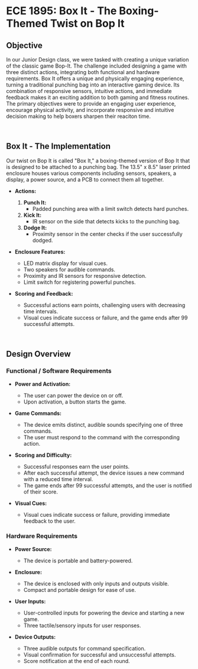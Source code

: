 # ECE 1895: Box It - The Boxing-Themed Twist on Bop It

## Objective

In our Junior Design class, we were tasked with creating a unique variation of the classic game Bop-It. The challenge included designing a game with three distinct actions, integrating both functional and hardware requirements. Box It offers a unique and physically engaging experience, turning a traditional punching bag into an interactive gaming device. Its combination of responsive sensors, intuitive actions, and immediate feedback makes it an exciting addition to both gaming and fitness routines. The primary objectives were to provide an engaging user experience, encourage physical activity, and incorporate responsive and intuitive decision making to help boxers sharpen their reaciton time.

<br>

## Box It - The Implementation

Our twist on Bop It is called "Box It," a boxing-themed version of Bop It that is designed to be attached to a punching bag. The 13.5" x 8.5" laser printed enclosure houses various components including sensors, speakers, a display, a power source, and a PCB to connect them all together.

- **Actions:**
  1. **Punch It:**
     - Padded punching area with a limit switch detects hard punches.
  2. **Kick It:**
     - IR sensor on the side that detects kicks to the punching bag.
  3. **Dodge It:**
     - Proximity sensor in the center checks if the user successfully dodged.

- **Enclosure Features:**
  - LED matrix display for visual cues.
  - Two speakers for audible commands.
  - Proximity and IR sensors for responsive detection.
  - Limit switch for registering powerful punches.

- **Scoring and Feedback:**
  - Successful actions earn points, challenging users with decreasing time intervals.
  - Visual cues indicate success or failure, and the game ends after 99 successful attempts.

<br>

## Design Overview

### Functional / Software Requirements

- **Power and Activation:**
  - The user can power the device on or off.
  - Upon activation, a button starts the game.

- **Game Commands:**
  - The device emits distinct, audible sounds specifying one of three commands.
  - The user must respond to the command with the corresponding action.

- **Scoring and Difficulty:**
  - Successful responses earn the user points.
  - After each successful attempt, the device issues a new command with a reduced time interval.
  - The game ends after 99 successful attempts, and the user is notified of their score.

- **Visual Cues:**
  - Visual cues indicate success or failure, providing immediate feedback to the user.

### Hardware Requirements

- **Power Source:**
  - The device is portable and battery-powered.

- **Enclosure:**
  - The device is enclosed with only inputs and outputs visible.
  - Compact and portable design for ease of use.

- **User Inputs:**
  - User-controlled inputs for powering the device and starting a new game.
  - Three tactile/sensory inputs for user responses.

- **Device Outputs:**
  - Three audible outputs for command specification.
  - Visual confirmation for successful and unsuccessful attempts.
  - Score notification at the end of each round.
